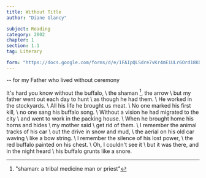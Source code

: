 ```yaml
---
title: Without Title
author: "Diane Glancy"

subject: Reading
category: 2002
chapter: 1
section: 1.1
tag: Literary

form: "https://docs.google.com/forms/d/e/1FAIpQLSdre7vKr4mEiULr6Ord18KGUcendMezWOZrpHwbjMXoA1I5uw/viewform"
---
```

-- for my Father who lived without ceremony

It's hard you know without the buffalo, \\
the shaman [^1], the arrow \\
but my father went out each day to hunt \\
as though he had them. \\
He worked in the stockyards. \\
All his life he brought us meat. \\
No one marked his first kill, \\
no one sang his buffalo song. \\
Without a vision he had migrated to the city \\
and went to work in the packing house. \\
When he brought home his horns and hides \\
my mother said \\
get rid of them. \\
I remember the animal tracks of his car \\
out the drive in snow and mud, \\
the aerial on his old car waving \\
like a bow string. \\
I remember the silence of his lost power, \\
the red buffalo painted on his chest. \\
Oh, I couldn't see it \\
but it was there, and in the night heard \\
his buffalo grunts like a snore.

[^1]: "shaman: a tribal medicine man or priest"